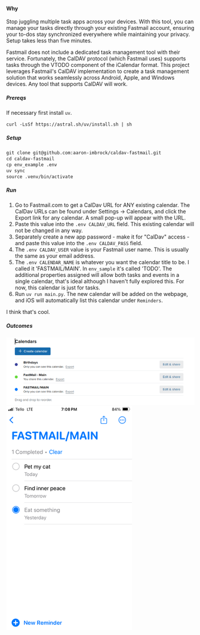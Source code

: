#### Why

Stop juggling multiple task apps across your devices. With this tool, you can manage your tasks directly through your existing Fastmail account, ensuring your to-dos stay synchronized everywhere while maintaining your privacy. Setup takes less than five minutes.

Fastmail does not include a dedicated task management tool with their service. Fortunately, the CalDAV protocol (which Fastmail uses) supports tasks through the VTODO component of the iCalendar format. This project leverages Fastmail's CalDAV implementation to create a task management solution that works seamlessly across Android, Apple, and Windows devices. Any tool that supports CalDAV will work.

##### Prereqs

If necessary first install `uv`.

```
curl -LsSf https://astral.sh/uv/install.sh | sh
```

##### Setup

```
git clone git@github.com:aaron-imbrock/caldav-fastmail.git
cd caldav-fastmail
cp env_example .env
uv sync
source .venv/bin/activate
```

##### Run

1. Go to Fastmail.com to get a CalDav URL for ANY existing calendar. The CalDav URLs can be found under Settings → Calendars, and click the Export link for any calendar. A small pop-up will appear with the URL.
1. Paste this value into the `.env CALDAV_URL` field. This existing calendar will not be changed in any way.
1. Separately create a new app password - make it for "CalDav" access - and paste this value into the `.env CALDAV_PASS` field.
1. The `.env CALDAV_USER` value is your Fastmail user name. This is usually the same as your email address.
1. The `.env CALENDAR_NAME` is whatever you want the calendar title to be. I called it 'FASTMAIL/MAIN'. In `env_sample` it's called 'TODO'. The additional properties assigned will allow both tasks and events in a single calendar, that's ideal although I haven't fully explored this. For now, this calendar is just for tasks.
1. Run `uv run main.py`. The new calendar will be added on the webpage, and iOS will automatically list this calendar under `Reminders`.

I think that's cool.

##### Outcomes

![Screenshot of fastmail settings](images/fastmail.png)
![Screenshot of Task on iphone](images/iphone.png)
